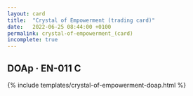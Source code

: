 ```yaml
---
layout: card
title:  "Crystal of Empowerment (trading card)"
date:   2022-06-25 08:44:00 +0100
permalink: crystal-of-empowerment_(card)
incomplete: true
---
```


## DOAp &middot; EN-011 C

{% include templates/crystal-of-empowerment-doap.html %}